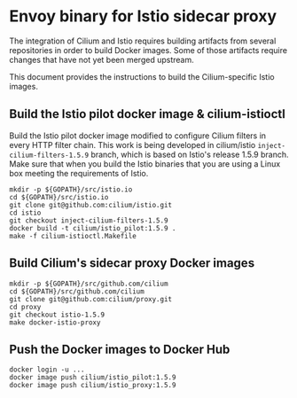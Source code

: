 # Envoy binary for Istio sidecar proxy

The integration of Cilium and Istio requires building artifacts from
several repositories in order to build Docker images.  Some of those
artifacts require changes that have not yet been merged upstream.

This document provides the instructions to build the Cilium-specific
Istio images.

## Build the Istio pilot docker image & cilium-istioctl

Build the Istio pilot docker image modified to configure Cilium
filters in every HTTP filter chain.  This work is being developed in
cilium/istio `inject-cilium-filters-1.5.9` branch, which is based on
Istio's release 1.5.9 branch. Make sure that when you build the Istio
binaries that you are using a Linux box meeting the requirements of
Istio.

    mkdir -p ${GOPATH}/src/istio.io
    cd ${GOPATH}/src/istio.io
    git clone git@github.com:cilium/istio.git
    cd istio
    git checkout inject-cilium-filters-1.5.9
    docker build -t cilium/istio_pilot:1.5.9 .
    make -f cilium-istioctl.Makefile

## Build Cilium's sidecar proxy Docker images

    mkdir -p ${GOPATH}/src/github.com/cilium
    cd ${GOPATH}/src/github.com/cilium
    git clone git@github.com:cilium/proxy.git
    cd proxy
    git checkout istio-1.5.9
    make docker-istio-proxy

## Push the Docker images to Docker Hub

    docker login -u ...
    docker image push cilium/istio_pilot:1.5.9
    docker image push cilium/istio_proxy:1.5.9
